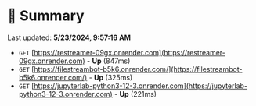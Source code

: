 # 📖 Summary
Last updated: **5/23/2024, 9:57:16 AM**

- `GET` [https://restreamer-09gx.onrender.com](https://restreamer-09gx.onrender.com) - **Up** (847ms)
- `GET` [https://filestreambot-b5k6.onrender.com/](https://filestreambot-b5k6.onrender.com/) - **Up** (325ms)
- `GET` [https://jupyterlab-python3-12-3.onrender.com](https://jupyterlab-python3-12-3.onrender.com) - **Up** (221ms)
